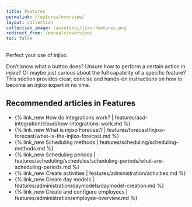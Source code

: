 ```yaml
---
title: Features
permalink: /features/overview/
layout: collection
collection_image: /assets/ui/jixo-features.png
redirect_from: /manuals/overview/
toc: false
---
```


Perfect your use of injixo.

Don’t know what a button does? Unsure how to perform a certain action in injixo? Or maybe just curious about the full capability of a specific feature? This section provides clear, concise and hands-on instructions on how to become an injixo expert in no time.

<!-- Removing this sentence: Can’t find what you’re looking for? Let us know! -->

## Recommended articles in Features

- {% link_new How do integrations work? | features/acd-integration/cloud/how-integrations-work.md %}
- {% link_new What is injixo Forecast? | features/forecast/injixo-forecast/what-is-the-injixo-forecast.md %}
- {% link_new Scheduling methods | features/scheduling/scheduling-methods.md %}
- {% link_new Scheduling periods | features/scheduling/schedules/scheduling-periods/what-are-scheduling-periods.md %}
- {% link_new Create activities | features/administration/activities.md %}
- {% link_new Create day models | features/administration/daymodels/daymodel-creation.md %}
- {% link_new Create and configure employees | features/administration/employee-overview.md %}
